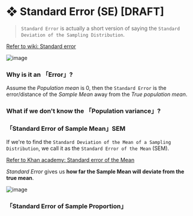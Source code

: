#  ❖ Standard Error (SE) [DRAFT]

> `Standard Error` is actually a short version of saying the `Standard Deviation of the Sampling Distribution`.

[Refer to wiki: Standard error](https://www.wikiwand.com/en/Standard_error)

![image](https://user-images.githubusercontent.com/14041622/45251205-ceafb500-b374-11e8-965d-8cc7d0b3044d.png)



### Why is it an 「Error」?

Assume the _Population mean_ is 0, then the `Standard Error` is the error/distance of the _Sample Mean_ away from the _True population mean_.


### What if we don't know the 「Population variance」?


### 「Standard Error of Sample Mean」SEM

If we're to find the `Standard Deviation of the Mean of a Sampling Distribution`, we call it as the `Standard Error of the Mean` (SEM).

[Refer to Khan academy: Standard error of the Mean](https://www.khanacademy.org/math/statistics-probability/sampling-distributions-library/modal/v/standard-error-of-the-mean)

_Standard Error_ gives us **how far the Sample Mean will deviate from the true mean**.


![image](https://user-images.githubusercontent.com/14041622/44970485-83686180-af84-11e8-80c0-c75d9a2a4f81.png)


### 「Standard Error of Sample Proportion」



